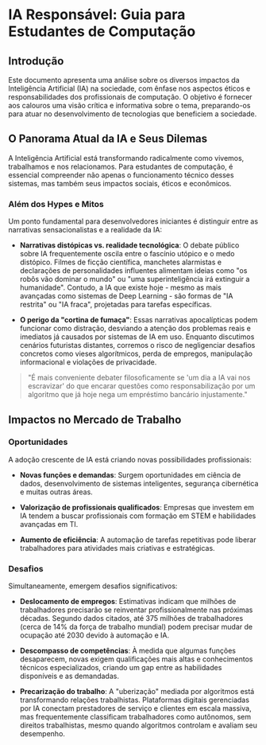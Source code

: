 # IA Responsável: Guia para Estudantes de Computação

## Introdução

Este documento apresenta uma análise sobre os diversos impactos da Inteligência Artificial (IA) na sociedade, com ênfase nos aspectos éticos e responsabilidades dos profissionais de computação. O objetivo é fornecer aos calouros uma visão crítica e informativa sobre o tema, preparando-os para atuar no desenvolvimento de tecnologias que beneficiem a sociedade.

## O Panorama Atual da IA e Seus Dilemas

A Inteligência Artificial está transformando radicalmente como vivemos, trabalhamos e nos relacionamos. Para estudantes de computação, é essencial compreender não apenas o funcionamento técnico desses sistemas, mas também seus impactos sociais, éticos e econômicos.

### Além dos Hypes e Mitos

Um ponto fundamental para desenvolvedores iniciantes é distinguir entre as narrativas sensacionalistas e a realidade da IA:

- **Narrativas distópicas vs. realidade tecnológica**: O debate público sobre IA frequentemente oscila entre o fascínio utópico e o medo distópico. Filmes de ficção científica, manchetes alarmistas e declarações de personalidades influentes alimentam ideias como "os robôs vão dominar o mundo" ou "uma superinteligência irá extinguir a humanidade". Contudo, a IA que existe hoje - mesmo as mais avançadas como sistemas de Deep Learning - são formas de "IA restrita" ou "IA fraca", projetadas para tarefas específicas.

- **O perigo da "cortina de fumaça"**: Essas narrativas apocalípticas podem funcionar como distração, desviando a atenção dos problemas reais e imediatos já causados por sistemas de IA em uso. Enquanto discutimos cenários futuristas distantes, corremos o risco de negligenciar desafios concretos como vieses algorítmicos, perda de empregos, manipulação informacional e violações de privacidade.

> "É mais conveniente debater filosoficamente se 'um dia a IA vai nos escravizar' do que encarar questões como responsabilização por um algoritmo que já hoje nega um empréstimo bancário injustamente."

## Impactos no Mercado de Trabalho

### Oportunidades

A adoção crescente de IA está criando novas possibilidades profissionais:

- **Novas funções e demandas**: Surgem oportunidades em ciência de dados, desenvolvimento de sistemas inteligentes, segurança cibernética e muitas outras áreas.

- **Valorização de profissionais qualificados**: Empresas que investem em IA tendem a buscar profissionais com formação em STEM e habilidades avançadas em TI.

- **Aumento de eficiência**: A automação de tarefas repetitivas pode liberar trabalhadores para atividades mais criativas e estratégicas.

### Desafios

Simultaneamente, emergem desafios significativos:

- **Deslocamento de empregos**: Estimativas indicam que milhões de trabalhadores precisarão se reinventar profissionalmente nas próximas décadas. Segundo dados citados, até 375 milhões de trabalhadores (cerca de 14% da força de trabalho mundial) podem precisar mudar de ocupação até 2030 devido à automação e IA.

- **Descompasso de competências**: À medida que algumas funções desaparecem, novas exigem qualificações mais altas e conhecimentos técnicos especializados, criando um gap entre as habilidades disponíveis e as demandadas.

- **Precarização do trabalho**: A "uberização" mediada por algoritmos está transformando relações trabalhistas. Plataformas digitais gerenciadas por IA conectam prestadores de serviço e clientes em escala massiva, mas frequentemente classificam trabalhadores como autônomos, sem direitos trabalhistas, mesmo quando algoritmos controlam e avaliam seu desempenho.